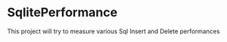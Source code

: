 SqlitePerformance
=================

This project will try to measure various Sql Insert and Delete performances
